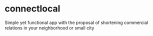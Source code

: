 # connectlocal
Simple yet functional app with the proposal of shortening commercial relations in your neighborhood or small city

